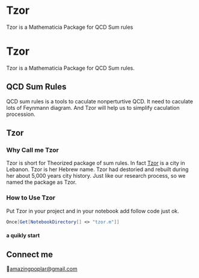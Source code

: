 # Tzor
Tzor is a Mathematicia Package for  QCD Sum rules
# Tzor
Tzor is a Mathematicia Package for  QCD Sum rules.

## QCD Sum Rules
QCD sum rules is a tools to caculate nonperturtive QCD. It need to caculate lots of Feynmann diagram. And Tzor will help us to simplify caculation procession.

## Tzor

### Why Call me Tzor
Tzor is short for Theorized package of sum rules.
In fact [Tzor](https://en.wikipedia.org/wiki/Tyre,_Lebanon) is a city in Lebanon. Tzor is her Hebrew name. Tzor had destoried and rebuilt during her about 5,000 years city history. Just like our research process, so we named the package as Tzor. 

### How to Use Tzor
Put Tzor in your project and in your notebook add follow code just ok.

```Mathematica
Once[Get[NotebookDirectory[] <> "tzor.m"]]
```
#### a quikly start



## Connect me
:e-mail:<amazingpoplar@gmail.com>

